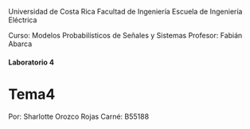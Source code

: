 Universidad de Costa Rica
Facultad de Ingeniería
Escuela de Ingeniería Eléctrica

Curso: Modelos Probabilísticos de Señales y Sistemas
Profesor: Fabián Abarca
#### Laboratorio 4 ####
# Tema4 

Por: Sharlotte Orozco Rojas
Carné: B55188

